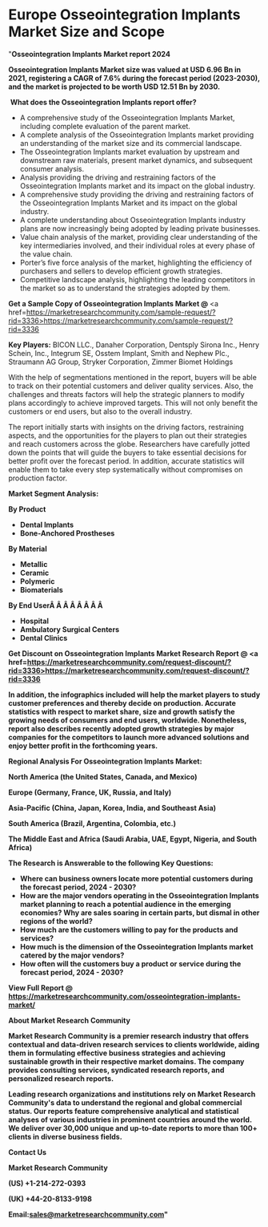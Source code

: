 # Europe Osseointegration Implants Market Size and Scope 
"<strong>Osseointegration Implants Market report 2024</strong>

<strong>Osseointegration Implants Market size was valued at USD 6.96 Bn in 2021, registering a CAGR of 7.6% during the forecast period (2023-2030), and the market is projected to be worth USD 12.51 Bn by 2030.</strong>

 <strong><b>What does the Osseointegration Implants report offer?</b></strong>
<ul>
  <li>A comprehensive study of the Osseointegration Implants Market, including complete evaluation of the parent market.</li>
  <li>A complete analysis of the Osseointegration Implants market providing an understanding of the market size and its commercial landscape.</li>
  <li>The Osseointegration Implants market evaluation by upstream and downstream raw materials, present market dynamics, and subsequent consumer analysis.</li>
  <li>Analysis providing the driving and restraining factors of the Osseointegration Implants market and its impact on the global industry.</li>
  <li>A comprehensive study providing the driving and restraining factors of the Osseointegration Implants Market and its impact on the global industry.</li>
  <li>A complete understanding about Osseointegration Implants industry plans are now increasingly being adopted by leading private businesses.</li>
  <li>Value chain analysis of the market, providing clear understanding of the key intermediaries involved, and their individual roles at every phase of the value chain.</li>
  <li>Porter’s five force analysis of the market, highlighting the efficiency of purchasers and sellers to develop efficient growth strategies.</li>
  <li>Competitive landscape analysis, highlighting the leading competitors in the market so as to understand the strategies adopted by them.</li>
</ul>

<strong>Get a Sample Copy of Osseointegration Implants Market @ </strong><a href=https://marketresearchcommunity.com/sample-request/?rid=3336><u>https://marketresearchcommunity.com/sample-request/?rid=3336</u></a>

<strong>Key Players:</strong> 
BICON LLC., Danaher Corporation, Dentsply Sirona Inc., Henry Schein, Inc., Integrum SE, Osstem Implant, Smith and Nephew Plc., Straumann AG Group, Stryker Corporation, Zimmer Biomet Holdings

With the help of segmentations mentioned in the report, buyers will be able to track on their potential customers and deliver quality services. Also, the challenges and threats factors will help the strategic planners to modify plans accordingly to achieve improved targets. This will not only benefit the customers or end users, but also to the overall industry.

The report initially starts with insights on the driving factors, restraining aspects, and the opportunities for the players to plan out their strategies and reach customers across the globe. Researchers have carefully jotted down the points that will guide the buyers to take essential decisions for better profit over the forecast period. In addition, accurate statistics will enable them to take every step systematically without compromises on production factor.

<strong>Market Segment Analysis:</strong>


<strong><strong>By Product </strong></h4>
<ul>
 	<li>Dental Implants</li>
 	<li>Bone-Anchored Prostheses</li>
</ul>
<strong><strong>By Material </strong></h4>
<ul>
 	<li>Metallic</li>
 	<li>Ceramic</li>
 	<li>Polymeric</li>
 	<li>Biomaterials</li>
</ul>
<strong><strong>By End UserÂ Â Â Â Â Â Â Â  </strong></h4>
<ul>
 	<li>Hospital</li>
 	<li>Ambulatory Surgical Centers</li>
 	<li>Dental Clinics</li>
</ul>

<strong>Get Discount on Osseointegration Implants Market Research Report @ </b></strong><a href=https://marketresearchcommunity.com/request-discount/?rid=3336><u>https://marketresearchcommunity.com/request-discount/?rid=3336</u></a>

In addition, the infographics included will help the market players to study customer preferences and thereby decide on production. Accurate statistics with respect to market share, size and growth satisfy the growing needs of consumers and end users, worldwide. Nonetheless, report also describes recently adopted growth strategies by major companies for the competitors to launch more advanced solutions and enjoy better profit in the forthcoming years.

<strong>Regional Analysis For Osseointegration Implants Market:</strong>

<strong>North America</strong> (the United States, Canada, and Mexico)

<strong>Europe</strong> (Germany, France, UK, Russia, and Italy)

<strong>Asia-Pacific</strong> (China, Japan, Korea, India, and Southeast Asia)

<strong>South America</strong> (Brazil, Argentina, Colombia, etc.)

<strong>The Middle East and Africa</strong> (Saudi Arabia, UAE, Egypt, Nigeria, and South Africa)

<strong>The Research is Answerable to the following Key Questions:</strong>
<ul>
 	<li>Where can business owners locate more potential customers during the forecast period, 2024 - 2030?</li>
 	<li>How are the major vendors operating in the Osseointegration Implants market planning to reach a potential audience in the emerging economies? Why are sales soaring in certain parts, but dismal in other regions of the world?</li>
 	<li>How much are the customers willing to pay for the products and services?</li>
 	<li>How much is the dimension of the Osseointegration Implants market catered by the major vendors?</li>
 	<li>How often will the customers buy a product or service during the forecast period, 2024 - 2030?</li>
</ul>

<strong>View Full Report @</strong> <a href=https://marketresearchcommunity.com/osseointegration-implants-market/>https://marketresearchcommunity.com/osseointegration-implants-market/</a>

<strong>About Market Research Community</strong>

Market Research Community is a premier research industry that offers contextual and data-driven research services to clients worldwide, aiding them in formulating effective business strategies and achieving sustainable growth in their respective market domains. The company provides consulting services, syndicated research reports, and personalized research reports.

Leading research organizations and institutions rely on Market Research Community's data to understand the regional and global commercial status. Our reports feature comprehensive analytical and statistical analyses of various industries in prominent countries around the world. We deliver over 30,000 unique and up-to-date reports to more than 100+ clients in diverse business fields.

<strong>Contact Us</strong>

<strong>Market Research Community</strong>

(US) +1-214-272-0393

(UK) +44-20-8133-9198

<strong>Email:</strong>sales@marketresearchcommunity.com"
